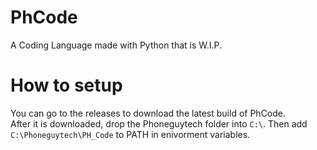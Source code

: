# PhCode

A Coding Language made with Python that is W.I.P.


# How to setup

You can go to the releases to download the latest build of PhCode.<br />
After it is downloaded, drop the Phoneguytech folder into ```C:\```.
Then add ```C:\Phoneguytech\PH_Code``` to PATH in enivorment variables.
